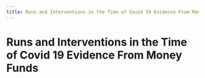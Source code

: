 ```yaml
---
title: Runs and Interventions in the Time of Covid 19 Evidence From Money Funds
---
```


# Runs and Interventions in the Time of Covid 19 Evidence From Money Funds
